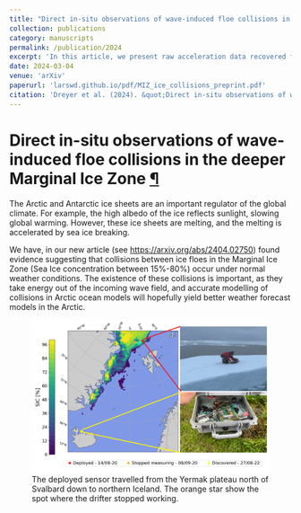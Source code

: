 ```yaml
---
title: "Direct in-situ observations of wave-induced floe collisions in the deeper Marginal Ice Zone"
collection: publications
category: manuscripts
permalink: /publication/2024
excerpt: 'In this article, we present raw acceleration data recovered from a buoy placed on an ice sheet in the arctic marginal ice zone in 2020. We found anomalous and extreme acceleration events in some parts of the recovered data. These events are both phase locked with the wave field and unidirectional, making collisions between ice floes a likely candidate for these events.'
date: 2024-03-04
venue: 'arXiv'
paperurl: 'larswd.github.io/pdf/MIZ_ice_collisions_preprint.pdf'
citation: 'Dreyer et al. (2024). &quot;Direct in-situ observations of wave-induced floe collisions in the deeper Marginal Ice Zone.&quot; <i>arXiv preprint arXiv:2404.02750</i>. 1(1).'
---
```


<h1>Direct in-situ observations of wave-induced floe collisions in the deeper Marginal Ice Zone <a class="headerlink" href="#Codes" title="Permalink to this headline">¶</a></h1>

<p>The Arctic and Antarctic ice sheets are an important regulator of the global climate. For example, the 
  high albedo of the ice reflects sunlight, slowing global warming. However, these ice sheets are melting, 
  and the melting is accelerated by sea ice breaking. </p>

<p>We have, in our new article  (see <a href="https://arxiv.org/abs/2404.02750">https://arxiv.org/abs/2404.02750</a>)
   found evidence suggesting that collisions between ice floes in the Marginal Ice Zone (Sea Ice concentration between 15%-80%) occur under normal weather conditions. 
   The existence of these collisions is important, as they take energy out of the incoming wave field,
   and accurate modelling of collisions in Arctic ocean models will hopefully yield
   better weather forecast models in the Arctic. 
   </p>
  <figure>
    <img src="../images/MIZ_collisions_history.png"> 
    <figcaption>The deployed sensor travelled from the Yermak plateau north of Svalbard
      down to northern Iceland. The orange star show the spot where the drifter stopped working. 
    </figcaption>
  </figure>